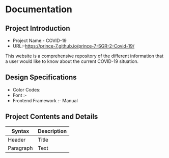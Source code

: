 # Documentation

## Project Introduction
- Project Name:- COVID-19
- URL:-https://prince-7.github.io/prince-7-SGR-2-Covid-19/

This website is a comprehensive repository of the different information that a user would like to know about the current COVID-19 situation.

## Design Specifications
- Color Codes:
- Font :-
- Frontend Framework :- Manual


## Project Contents and Details



| Syntax | Description |
| ----------- | ----------- |
| Header | Title |
| Paragraph | Text |
